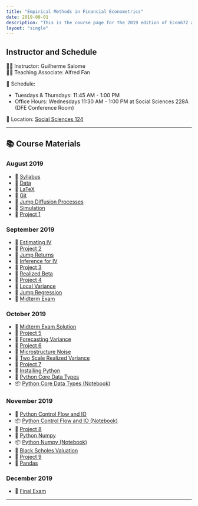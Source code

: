 ```yaml
---
title: "Empirical Methods in Financial Econometrics"
date: 2019-08-01
description: "This is the course page for the 2019 edition of Econ672 and Econ872."
layout: "single"
---
```


## Instructor and Schedule  
👨‍🏫 Instructor: Guilherme Salome  
👨‍🏫 Teaching Associate: Alfred Fan

📅 Schedule:
- Tuesdays & Thursdays: 11:45 AM - 1:00 PM  
- Office Hours: Wednesdays 11:30 AM - 1:00 PM at Social Sciences 228A (DFE Conference Room)  

📍 Location: [Social Sciences 124](https://goo.gl/maps/y72MW4DSgNEz7jiLA)

---

## 📚 Course Materials  

### **August 2019**
- 📄 [Syllabus](syllabus.pdf)
- 📄 [Data](data.pdf)
- 📄 [LaTeX](latex.pdf)
- 📄 [Git](git.pdf)
- 📄 [Jump Diffusion Processes](jump-diffusion-processes.pdf)
- 📄 [Simulation](simulation.pdf)
- 📄 [Project 1](project-1.pdf)

### **September 2019**
- 📄 [Estimating IV](estimating-iv.pdf)
- 📄 [Project 2](project-2.pdf)
- 📄 [Jump Returns](jump-returns.pdf)
- 📄 [Inference for IV](inference-for-iv.pdf)
- 📄 [Project 3](project-3.pdf)
- 📄 [Realized Beta](realized-beta.pdf)
- 📄 [Project 4](project-4.pdf)
- 📄 [Local Variance](local-variance.pdf)
- 📄 [Jump Regression](jump-regression.pdf)
- 📄 [Midterm Exam](midterm-exam.pdf)

### **October 2019**
- 📄 [Midterm Exam Solution](midterm-exam-solution.pdf)
- 📄 [Project 5](project-5.pdf)
- 📄 [Forecasting Variance](forecasting-variance.pdf)
- 📄 [Project 6](project-6.pdf)
- 📄 [Microstructure Noise](microstructure-noise.pdf)
- 📄 [Two Scale Realized Variance](two-scale-realized-variance.pdf)
- 📄 [Project 7](project-7.pdf)
- 📄 [Installing Python](installing-python.pdf)
- 📄 [Python Core Data Types](python-core-data-types.pdf)
- 📦 [Python Core Data Types (Notebook)](python-core-data-types-(notebook).zip)

### **November 2019**
- 📄 [Python Control Flow and IO](python-control-flow-and-io.pdf)
- 📦 [Python Control Flow and IO (Notebook)](python-control-flow-and-io-(notebook).zip)
- 📄 [Project 8](project-8.pdf)
- 📄 [Python Numpy](python-numpy.pdf)
- 📦 [Python Numpy (Notebook)](python-numpy-(notebook).zip)
- 📄 [Black Scholes Valuation](black-scholes-valuation.pdf)
- 📄 [Project 9](project-9.pdf)
- 📄 [Pandas](pandas.pdf)

### **December 2019**
- 📄 [Final Exam](final-exam.pdf)

---
